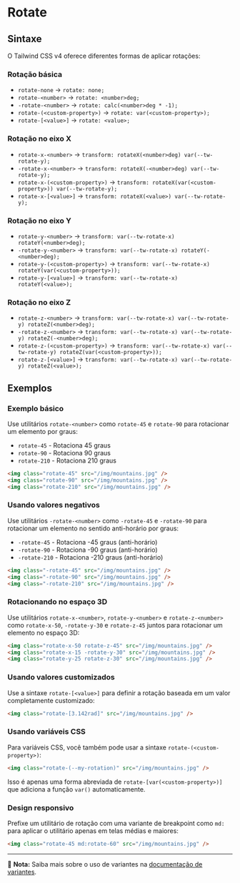 # Rotate

## Sintaxe

O Tailwind CSS v4 oferece diferentes formas de aplicar rotações:

### Rotação básica
- `rotate-none` → `rotate: none;`
- `rotate-<number>` → `rotate: <number>deg;`
- `-rotate-<number>` → `rotate: calc(<number>deg * -1);`
- `rotate-(<custom-property>)` → `rotate: var(<custom-property>);`
- `rotate-[<value>]` → `rotate: <value>;`

### Rotação no eixo X
- `rotate-x-<number>` → `transform: rotateX(<number>deg) var(--tw-rotate-y);`
- `-rotate-x-<number>` → `transform: rotateX(-<number>deg) var(--tw-rotate-y);`
- `rotate-x-(<custom-property>)` → `transform: rotateX(var(<custom-property>)) var(--tw-rotate-y);`
- `rotate-x-[<value>]` → `transform: rotateX(<value>) var(--tw-rotate-y);`

### Rotação no eixo Y
- `rotate-y-<number>` → `transform: var(--tw-rotate-x) rotateY(<number>deg);`
- `-rotate-y-<number>` → `transform: var(--tw-rotate-x) rotateY(-<number>deg);`
- `rotate-y-(<custom-property>)` → `transform: var(--tw-rotate-x) rotateY(var(<custom-property>));`
- `rotate-y-[<value>]` → `transform: var(--tw-rotate-x) rotateY(<value>);`

### Rotação no eixo Z
- `rotate-z-<number>` → `transform: var(--tw-rotate-x) var(--tw-rotate-y) rotateZ(<number>deg);`
- `-rotate-z-<number>` → `transform: var(--tw-rotate-x) var(--tw-rotate-y) rotateZ(-<number>deg);`
- `rotate-z-(<custom-property>)` → `transform: var(--tw-rotate-x) var(--tw-rotate-y) rotateZ(var(<custom-property>));`
- `rotate-z-[<value>]` → `transform: var(--tw-rotate-x) var(--tw-rotate-y) rotateZ(<value>);`

## Exemplos

### Exemplo básico

Use utilitários `rotate-<number>` como `rotate-45` e `rotate-90` para rotacionar um elemento por graus:

- `rotate-45` - Rotaciona 45 graus
- `rotate-90` - Rotaciona 90 graus  
- `rotate-210` - Rotaciona 210 graus

```html
<img class="rotate-45" src="/img/mountains.jpg" />
<img class="rotate-90" src="/img/mountains.jpg" />
<img class="rotate-210" src="/img/mountains.jpg" />
```

### Usando valores negativos

Use utilitários `-rotate-<number>` como `-rotate-45` e `-rotate-90` para rotacionar um elemento no sentido anti-horário por graus:

- `-rotate-45` - Rotaciona -45 graus (anti-horário)
- `-rotate-90` - Rotaciona -90 graus (anti-horário)
- `-rotate-210` - Rotaciona -210 graus (anti-horário)

```html
<img class="-rotate-45" src="/img/mountains.jpg" />
<img class="-rotate-90" src="/img/mountains.jpg" />
<img class="-rotate-210" src="/img/mountains.jpg" />
```

### Rotacionando no espaço 3D

Use utilitários `rotate-x-<number>`, `rotate-y-<number>` e `rotate-z-<number>` como `rotate-x-50`, `-rotate-y-30` e `rotate-z-45` juntos para rotacionar um elemento no espaço 3D:

```html
<img class="rotate-x-50 rotate-z-45" src="/img/mountains.jpg" />
<img class="rotate-x-15 -rotate-y-30" src="/img/mountains.jpg" />
<img class="rotate-y-25 rotate-z-30" src="/img/mountains.jpg" />
```

### Usando valores customizados

Use a sintaxe `rotate-[<value>]` para definir a rotação baseada em um valor completamente customizado:

```html
<img class="rotate-[3.142rad]" src="/img/mountains.jpg" />
```

### Usando variáveis CSS

Para variáveis CSS, você também pode usar a sintaxe `rotate-(<custom-property>)`:

```html
<img class="rotate-(--my-rotation)" src="/img/mountains.jpg" />
```

Isso é apenas uma forma abreviada de `rotate-[var(<custom-property>)]` que adiciona a função `var()` automaticamente.

### Design responsivo

Prefixe um utilitário de rotação com uma variante de breakpoint como `md:` para aplicar o utilitário apenas em telas médias e maiores:

```html
<img class="rotate-45 md:rotate-60" src="/img/mountains.jpg" />
```

---

📝 **Nota:** Saiba mais sobre o uso de variantes na [documentação de variantes](../variants.md).

